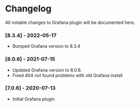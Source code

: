 # Changelog
All notable changes to Grafana plugin will be documented here.

### [8.3.4] - 2022-05-17
- Bumped Grafana version to 8.3.4

### [8.0.6] - 2021-07-15
- Updated Grafana version to 8.0.6.
- Fixed 404 not found problems with old Grafana install

### [7.0.6] - 2020-07-13
- Initial Grafana plugin
